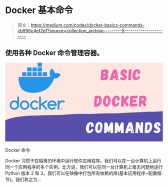 # Docker 基本命令

> 原文：<https://medium.com/codex/docker-basics-commands-cb956c4ef2ef?source=collection_archive---------5----------------------->

## 使用各种 Docker 命令管理容器。

![](img/d847bf6fe3033d235b3fd4bc89cca162.png)

Docker 命令

Docker 习惯于在隔离的环境中运行软件应用程序。我们可以在一台计算机上运行同一个应用程序的多个实例。比方说，我们可以在同一台计算机上毫无问题地运行 Python 版本 2 和 3。我们可以在映像中打包所有依赖的库(基本应用程序+配置细节)。我们称之为…